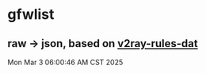 # gfwlist
## raw -> json, based on [v2ray-rules-dat](https://github.com/Loyalsoldier/v2ray-rules-dat)
Mon Mar  3 06:00:46 AM CST 2025

